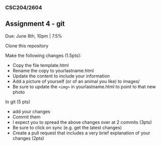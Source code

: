 ### CSC204/2604
## Assignment 4 - git

Due: June 8th, 10pm | 7.5%

Clone this repository

Make the following changes (1.5pts):
* Copy the file template.html
* Rename the copy to yourlastname.html
* Update the content to include your information
* Add a picture of yourself (or of an animal you like) to images/
* Be sure to update the `<img>` in yourlastname.html to point to that new photo

In git (5 pts)
* add your changes
* Commit them
* I expect you to spread the above changes over at 2 commits (3pts)
* Be sure to click on sync (e.g. get the latest changes)
* Create a pull request that includes a very brief explanation of your changes (2pts)

